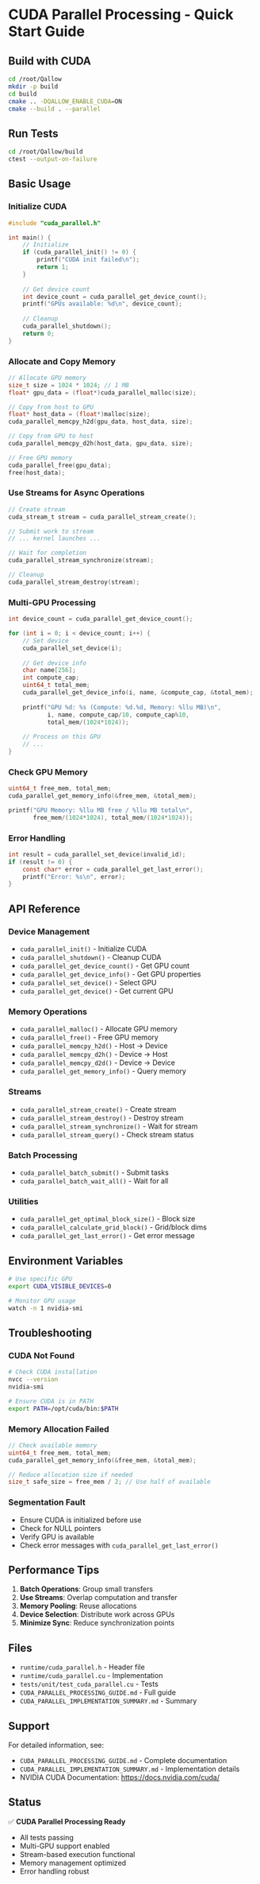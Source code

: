 # CUDA Parallel Processing - Quick Start Guide

## Build with CUDA

```bash
cd /root/Qallow
mkdir -p build
cd build
cmake .. -DQALLOW_ENABLE_CUDA=ON
cmake --build . --parallel
```

## Run Tests

```bash
cd /root/Qallow/build
ctest --output-on-failure
```

## Basic Usage

### Initialize CUDA
```c
#include "cuda_parallel.h"

int main() {
    // Initialize
    if (cuda_parallel_init() != 0) {
        printf("CUDA init failed\n");
        return 1;
    }
    
    // Get device count
    int device_count = cuda_parallel_get_device_count();
    printf("GPUs available: %d\n", device_count);
    
    // Cleanup
    cuda_parallel_shutdown();
    return 0;
}
```

### Allocate and Copy Memory

```c
// Allocate GPU memory
size_t size = 1024 * 1024; // 1 MB
float* gpu_data = (float*)cuda_parallel_malloc(size);

// Copy from host to GPU
float* host_data = (float*)malloc(size);
cuda_parallel_memcpy_h2d(gpu_data, host_data, size);

// Copy from GPU to host
cuda_parallel_memcpy_d2h(host_data, gpu_data, size);

// Free GPU memory
cuda_parallel_free(gpu_data);
free(host_data);
```

### Use Streams for Async Operations

```c
// Create stream
cuda_stream_t stream = cuda_parallel_stream_create();

// Submit work to stream
// ... kernel launches ...

// Wait for completion
cuda_parallel_stream_synchronize(stream);

// Cleanup
cuda_parallel_stream_destroy(stream);
```

### Multi-GPU Processing

```c
int device_count = cuda_parallel_get_device_count();

for (int i = 0; i < device_count; i++) {
    // Set device
    cuda_parallel_set_device(i);
    
    // Get device info
    char name[256];
    int compute_cap;
    uint64_t total_mem;
    cuda_parallel_get_device_info(i, name, &compute_cap, &total_mem);
    
    printf("GPU %d: %s (Compute: %d.%d, Memory: %llu MB)\n",
           i, name, compute_cap/10, compute_cap%10, 
           total_mem/(1024*1024));
    
    // Process on this GPU
    // ...
}
```

### Check GPU Memory

```c
uint64_t free_mem, total_mem;
cuda_parallel_get_memory_info(&free_mem, &total_mem);

printf("GPU Memory: %llu MB free / %llu MB total\n",
       free_mem/(1024*1024), total_mem/(1024*1024));
```

### Error Handling

```c
int result = cuda_parallel_set_device(invalid_id);
if (result != 0) {
    const char* error = cuda_parallel_get_last_error();
    printf("Error: %s\n", error);
}
```

## API Reference

### Device Management
- `cuda_parallel_init()` - Initialize CUDA
- `cuda_parallel_shutdown()` - Cleanup CUDA
- `cuda_parallel_get_device_count()` - Get GPU count
- `cuda_parallel_get_device_info()` - Get GPU properties
- `cuda_parallel_set_device()` - Select GPU
- `cuda_parallel_get_device()` - Get current GPU

### Memory Operations
- `cuda_parallel_malloc()` - Allocate GPU memory
- `cuda_parallel_free()` - Free GPU memory
- `cuda_parallel_memcpy_h2d()` - Host → Device
- `cuda_parallel_memcpy_d2h()` - Device → Host
- `cuda_parallel_memcpy_d2d()` - Device → Device
- `cuda_parallel_get_memory_info()` - Query memory

### Streams
- `cuda_parallel_stream_create()` - Create stream
- `cuda_parallel_stream_destroy()` - Destroy stream
- `cuda_parallel_stream_synchronize()` - Wait for stream
- `cuda_parallel_stream_query()` - Check stream status

### Batch Processing
- `cuda_parallel_batch_submit()` - Submit tasks
- `cuda_parallel_batch_wait_all()` - Wait for all

### Utilities
- `cuda_parallel_get_optimal_block_size()` - Block size
- `cuda_parallel_calculate_grid_block()` - Grid/block dims
- `cuda_parallel_get_last_error()` - Get error message

## Environment Variables

```bash
# Use specific GPU
export CUDA_VISIBLE_DEVICES=0

# Monitor GPU usage
watch -n 1 nvidia-smi
```

## Troubleshooting

### CUDA Not Found
```bash
# Check CUDA installation
nvcc --version
nvidia-smi

# Ensure CUDA is in PATH
export PATH=/opt/cuda/bin:$PATH
```

### Memory Allocation Failed
```c
// Check available memory
uint64_t free_mem, total_mem;
cuda_parallel_get_memory_info(&free_mem, &total_mem);

// Reduce allocation size if needed
size_t safe_size = free_mem / 2; // Use half of available
```

### Segmentation Fault
- Ensure CUDA is initialized before use
- Check for NULL pointers
- Verify GPU is available
- Check error messages with `cuda_parallel_get_last_error()`

## Performance Tips

1. **Batch Operations**: Group small transfers
2. **Use Streams**: Overlap computation and transfer
3. **Memory Pooling**: Reuse allocations
4. **Device Selection**: Distribute work across GPUs
5. **Minimize Sync**: Reduce synchronization points

## Files

- `runtime/cuda_parallel.h` - Header file
- `runtime/cuda_parallel.cu` - Implementation
- `tests/unit/test_cuda_parallel.cu` - Tests
- `CUDA_PARALLEL_PROCESSING_GUIDE.md` - Full guide
- `CUDA_PARALLEL_IMPLEMENTATION_SUMMARY.md` - Summary

## Support

For detailed information, see:
- `CUDA_PARALLEL_PROCESSING_GUIDE.md` - Complete documentation
- `CUDA_PARALLEL_IMPLEMENTATION_SUMMARY.md` - Implementation details
- NVIDIA CUDA Documentation: https://docs.nvidia.com/cuda/

## Status

✅ **CUDA Parallel Processing Ready**
- All tests passing
- Multi-GPU support enabled
- Stream-based execution functional
- Memory management optimized
- Error handling robust

